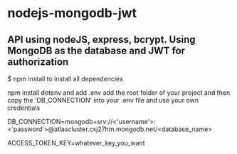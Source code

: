 # nodejs-mongodb-jwt
## API using nodeJS, express, bcrypt. Using MongoDB as the database and JWT for authorization
$ npm install
to install all dependencies

npm install dotenv and add .env add the root folder of your project
and then copy the 'DB_CONNECTION' into your .env file and use your own credentials

DB_CONNECTION=mongodb+srv://<'username'>:<'password'>@atlascluster.cxj27hm.mongodb.net/<database_name>

ACCESS_TOKEN_KEY=whatever_key_you_want
